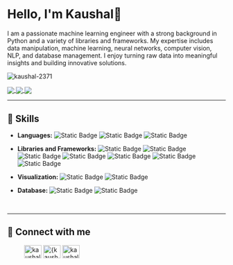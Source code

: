 # Hello, I'm Kaushal👋

I am a passionate machine learning engineer with a strong background in Python and a variety of libraries and frameworks. My expertise includes data manipulation, machine learning, neural networks, computer vision, NLP, and database management. I enjoy turning raw data into meaningful insights and building innovative solutions.
<p align="left"> <img src="https://komarev.com/ghpvc/?username=kaushal-2371&label=Profile%20views&color=0e75b6&style=flat" alt="kaushal-2371" /> </p>

<!--![Kaushal's github stats](https://github-readme-stats.vercel.app/api?username=Kaushal-2371&show_icons=true&title_color=fff&icon_color=79ff97&text_color=9f9f9f&bg_color=151515)-->

<a href="https://github.com/Kaushal-2371/ResNet_Transfer-Learning" target="_blank">
 <img align="center" src="https://github-readme-stats.vercel.app/api/pin/?username=Kaushal-2371&repo=ResNet_Transfer-Learning&theme=github_dark" />
</a>
<a href="https://github.com/Kaushal-2371/Indian-Weather-Prediction-Model" target="_blank">
  <img align="center" src="https://github-readme-stats.vercel.app/api/pin/?username=Kaushal-2371&repo=Indian-Weather-Prediction-Model&theme=github_dark" />
</a>
<a href="https://github.com/Kaushal-2371/Realtime-Face-Detection-Model" target="_blank">
 <img align="center" src="https://github-readme-stats.vercel.app/api/pin/?username=Kaushal-2371&repo=Realtime-Face-Detection-Model&theme=github_dark" />
</a>

<!--[![ReadMe Card](https://github-readme-stats.vercel.app/api/pin/?username=Kaushal-2371&repo=Realtime-Face-Detection-Model)](https://github.com/Kaushal-2371/Realtime-Face-Detection-Model)

[![ReadMe Card](https://github-readme-stats.vercel.app/api/pin/?username=minoveaz&repo=node-app)](https://github.com/minoveaz/node-app)-->

-------

## 🔧 Skills

- **Languages:** ![Static Badge](https://img.shields.io/badge/Pyhton-black?logo=Python)
 ![Static Badge](https://img.shields.io/badge/C%20programing%20-%20black?logo=C) ![Static Badge](https://img.shields.io/badge/R%20programing%20-%20black?logo=R)

- **Libraries and Frameworks:** ![Static Badge](https://img.shields.io/badge/TensorFlow-black?logo=tensorflow)
![Static Badge](https://img.shields.io/badge/Scikit--learn%20-%20black?logo=Scikit-learn)
![Static Badge](https://img.shields.io/badge/Keras-black?logo=Keras)
 ![Static Badge](https://img.shields.io/badge/Pandas%20-%20black?logo=pandas)
![Static Badge](https://img.shields.io/badge/Numpy-black?logo=numpy)
 ![Static Badge](https://img.shields.io/badge/Seaborn%20-%20black?logo=opensea)
 ![Static Badge](https://img.shields.io/badge/OpenCV%20-%20black?logo=opencv)


- **Visualization:** ![Static Badge](https://img.shields.io/badge/Tableau-black?logo=tableau)
![Static Badge](https://img.shields.io/badge/Power%20BI-black?logo=googlebigquery)

- **Database:** ![Static Badge](https://img.shields.io/badge/Mongodb%20-%20black?logo=mongodb) ![Static Badge](https://img.shields.io/badge/MySQL%20-%20black?logo=MySQL)


<br>

-------

## 🔗 Connect with me

&#160; &#160; &#160; &#160; &#160;
<a href="https://linkedin.com/in/kaushal-sahu" target="blank"><img align="center" src="https://raw.githubusercontent.com/rahuldkjain/github-profile-readme-generator/master/src/images/icons/Social/linked-in-alt.svg" alt="kaushal-sahu" height="30" width="40" /></a>
<a href="https://stackoverflow.com/users/15883741/kaushal-sahu" target="blank"><img align="center" src="https://raw.githubusercontent.com/rahuldkjain/github-profile-readme-generator/master/src/images/icons/Social/stack-overflow.svg" alt="{kaushal}" height="30" width="40" /></a>
<a href="https://www.hackerrank.com/profile/auxinkaushalckp" target="blank"><img align="center" src="https://raw.githubusercontent.com/rahuldkjain/github-profile-readme-generator/master/src/images/icons/Social/hackerrank.svg" alt="kaushal sahu" height="30" width="40" /></a> 


